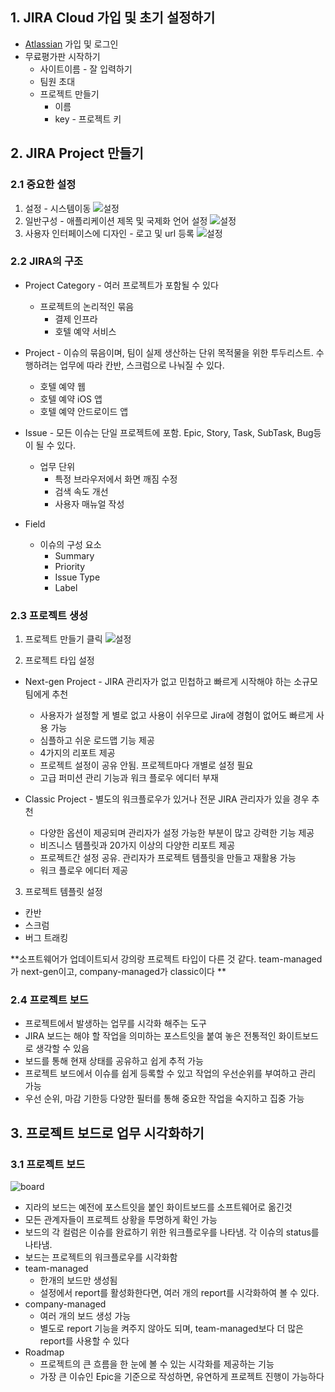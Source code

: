 ## 1. JIRA Cloud 가입 및 초기 설정하기
* [Atlassian](https://www.atlassian.com/ko) 가입 및 로그인
* 무료평가판 시작하기
  * 사이트이름 - 잘 입력하기
  * 팀원 초대
  * 프로젝트 만들기
    * 이름
    * key - 프로젝트 키

## 2. JIRA Project 만들기
### 2.1 중요한 설정
1. 설정 - 시스템이동
  ![설정](./assets/section_2-2_1.png)
2. 일반구성 - 애플리케이션 제목 및 국제화 언어 설정
  ![설정](./assets/section_2-2_2.png)
3. 사용자 인터페이스에 디자인 - 로고 및 url 등록
  ![설정](./assets/section_2-2_3.png)

### 2.2 JIRA의 구조
* Project Category - 여러 프로젝트가 포함될 수 있다
  * 프로젝트의 논리적인 묶음
    * 결제 인프라
    * 호텔 예약 서비스

* Project - 이슈의 묶음이며, 팀이 실제 생산하는 단위 목적물을 위한 투두리스트. 수행하려는 업무에 따라 칸반, 스크럼으로 나눠질 수 있다.
  * 호텔 예약 웹
  * 호텔 예약 iOS 앱
  * 호텔 예약 안드로이드 앱

* Issue - 모든 이슈는 단일 프로젝트에 포함. Epic, Story, Task, SubTask, Bug등이 될 수 있다.
  * 업무 단위
    * 특정 브라우저에서 화면 깨짐 수정
    * 검색 속도 개선
    * 사용자 매뉴얼 작성

* Field
  * 이슈의 구성 요소
    * Summary
    * Priority
    * Issue Type
    * Label

### 2.3 프로젝트 생성
1. 프로젝트 만들기 클릭
  ![설정](./assets/section_2-2_4.png)

2. 프로젝트 타입 설정
* Next-gen Project - JIRA 관리자가 없고 민첩하고 빠르게 시작해야 하는 소규모 팀에게 추천
  * 사용자가 설정할 게 별로 없고 사용이 쉬우므로 Jira에 경험이 없어도 빠르게 사용 가능
  * 심플하고 쉬운 로드맵 기능 제공
  * 4가지의 리포트 제공
  * 프로젝트 설정이 공유 안됨. 프로젝트마다 개별로 설정 필요
  * 고급 퍼미션 관리 기능과 워크 플로우 에디터 부재

* Classic Project - 별도의 워크플로우가 있거나 전문 JIRA 관리자가 있을 경우 추천
  * 다양한 옵션이 제공되며 관리자가 설정 가능한 부분이 많고 강력한 기능 제공
  * 비즈니스 템플릿과 20가지 이상의 다양한 리포트 제공
  * 프로젝트간 설정 공유. 관리자가 프로젝트 템플릿을 만들고 재활용 가능
  * 워크 플로우 에디터 제공

3. 프로젝트 템플릿 설정
  * 칸반
  * 스크럼
  * 버그 트래킹

**소프트웨어가 업데이트되서 강의랑 프로젝트 타입이 다른 것 같다. team-managed가 next-gen이고,  company-managed가 classic이다 **

### 2.4 프로젝트 보드
* 프로젝트에서 발생하는 업무를 시각화 해주는 도구
* JIRA 보드는 해야 할 작업을 의미하는 포스트잇을 붙여 놓은 전통적인 화이트보드로 생각할 수 있음
* 보드를 통해 현재 상태를 공유하고 쉽게 추적 가능
* 프로젝트 보드에서 이슈를 쉽게 등록할 수 있고 작업의 우선순위를 부여하고 관리 가능
* 우선 순위, 마감 기한등 다양한 필터를 통해 중요한 작업을 숙지하고 집중 가능

## 3. 프로젝트 보드로 업무 시각화하기
### 3.1 프로젝트 보드
![board](./assets/section_2-3_1.png)
* 지라의 보드는 예전에 포스트잇을 붙인 화이트보드를 소프트웨어로 옮긴것
* 모든 관계자들이 프로젝트 상황을 투명하게 확인 가능
* 보드의 각 컬럼은 이슈를 완료하기 위한 워크플로우를 나타냄. 각 이슈의 status를 나타냄.
* 보드는 프로젝트의 워크플로우를 시각화함
* team-managed
  * 한개의 보드만 생성됨
  * 설정에서 report를 활성화한다면, 여러 개의 report를 시각화하여 볼 수 있다.
* company-managed
  * 여러 개의 보드 생성 가능
  * 별도로 report 기능을 켜주지 않아도 되며, team-managed보다 더 많은 report를 사용할 수 있다
* Roadmap
  * 프로젝트의 큰 흐름을 한 눈에 볼 수 있는 시각화를 제공하는 기능
  * 가장 큰 이슈인 Epic을 기준으로 작성하면, 유연하게 프로젝트 진행이 가능하다
